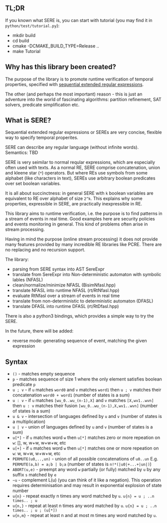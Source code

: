 ## TL;DR

If you known what SERE is, you can start with tutorial (you may
find it in `python/test/tutorial.py`):

* mkdir build
* cd build
* cmake -DCMAKE_BUILD_TYPE=Release ..
* make Tutorial

## Why has this library been created?

The purpose of the library is to promote runtime verification
of temporal properties, specified with [sequential extended
regular expressions](http://www.sergiomover.eu/paper/ciaa10.pdf).

The other (and perhaps the most important) reason - this
is just an adventure into the world of fascinating algorithms:
partition refinement, SAT solvers, predicate simplification etc.

## What is SERE?

Sequential extended regular expressions or SEREs are very
concise, flexible way to specify temporal properites.

SERE can describe any regular language (without infinite words).
Semantics: TBD

SERE is very seimilar to normal reqular expressions, which
are especially often used with texts. As a normal RE, SERE
comprise concatenation, union and kleene star (`*`) operators.
But where REs use symbols from some alphabet (like characters
in text), SEREs use arbitrary boolean predicates over set
boolean variables.

It is all about succinctness: in general SERE with `k` boolean
variables are equivalent to RE over alphabet of size `2^k`.
This explains why some properties, expressible in SERE,
are practically inexpressible in RE.

This library aims to runtime verification, i.e. the purpose
is to find patterns in a stream of events in real time.
Good examples here are security policies and events monitoring
in general. This kind of problems often arise in stream processing.

Having in mind the purpose (online stream processing) it does
not provide many features provided by many incredible RE libraries
like PCRE. There are no replacing and no recursion support.


The library:

- parsing from SERE syntax into AST SereExpr
- translate from SereExpr into Non-deterministic automaton with symbolic lables (NFASL)
- clean/normalize/minimize NFASL (BisimNfasl.hpp)
- translate NFASL into runtime NFASL (rt/RtNfasl.hpp)
- evaluate RtNfasl over a stream of events in real time
- translate from non-deterministic to deterministic automaton (DFASL)
- translate DFASL into runtime DFASL (rt/RtDfasl.hpp)

There is also a python3 bindings, which provides a simple way
to try the SERE.

In the future, there will be added:
- reverse mode: generating sequence of event, matching the given expression

## Syntax

* `()` - matches empty sequence
* `p` - matches sequence of size 1 where the only element satisfies
      boolean  predicate `p`
* `u ; v` - if `u` matches `word0` and `v` matches `word1`
          then `u ; v` matches their concatenation `word0 + word1`
          (number of states is a sum)
* `u : v` - if `u` matches `[wu_0..wu_(n-1),X]`
          and `v` matches `[X,wv1..wvn]`
          then `u : v` matches their fusion `[wu_0..wu_(n-1),X,wv1..wvn]`
          (number of states is a sum)
* `u & v` - intersection of languages defined by `u` and `v`
          (number of states is a multiplication)
* `u | v` - union of languages defined by `u` and `v`
          (number of states is a sum)
* `u[*]` - if `u` matches word `w` then `u[*]` matches zero or more
         repeation on `w`: [], w, w+w, w+w+w, etc
* `u[+]` - if `u` matches word `w` then `u[*]` matches one or more
         repeation on `w`: w, w+w, w+w+w, etc
* `PERMUTE(u0,..,un)` - union of all possible concatenations of `u0..un`
         E.g. `PERMUTE(a,b) = a;b | b;a`
         (number of states is `n!*(|u0|+...+|un|)`)
* `ABORT(u,e)` - preempt any word `w` partially (or fully) matched
               by `u` by any suffix `s` matched by `e`
* `~u` - complement L(u) (you can think of it like a negation).
         This operation requires determinisation and may result in
         exponential explosion of state number
* `u{n}` - repeat exactly n times any word matched by `u`.
           `u{n} = u ; ..n times.. ; u`
* `u{n,}` - repeat at least n times any word matched by `u`.
           `u{n} = u ; ..n times.. ; u ; (u[*])`
* `u{n,m}` - repeat at least n and at most m times any word matched by `u`.
